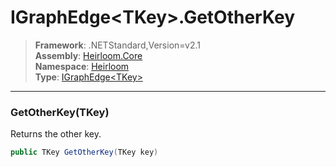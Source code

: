 # IGraphEdge\<TKey>.GetOtherKey

> **Framework**: .NETStandard,Version=v2.1  
> **Assembly**: [Heirloom.Core][0]  
> **Namespace**: [Heirloom][0]  
> **Type**: [IGraphEdge\<TKey>][1]  

--------------------------------------------------------------------------------

### GetOtherKey(TKey)

Returns the other key.

```cs
public TKey GetOtherKey(TKey key)
```

[0]: ..\Heirloom.Core.md
[1]: Heirloom.IGraphEdge[TKey].md
